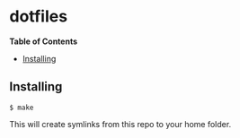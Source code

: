 # dotfiles

**Table of Contents**

<!-- toc -->

- [Installing](#installing)

<!-- tocstop -->

## Installing

```console
$ make
```

This will create symlinks from this repo to your home folder.
